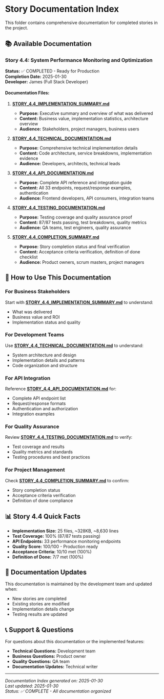 # Story Documentation Index

This folder contains comprehensive documentation for completed stories in the project.

## 📚 Available Documentation

### Story 4.4: System Performance Monitoring and Optimization
**Status:** ✅ COMPLETED - Ready for Production  
**Completion Date:** 2025-01-30  
**Developer:** James (Full Stack Developer)  

#### Documentation Files:

1. **[STORY_4.4_IMPLEMENTATION_SUMMARY.md](./STORY_4.4_IMPLEMENTATION_SUMMARY.md)**
   - **Purpose:** Executive summary and overview of what was delivered
   - **Content:** Business value, implementation statistics, architecture overview
   - **Audience:** Stakeholders, project managers, business users

2. **[STORY_4.4_TECHNICAL_DOCUMENTATION.md](./STORY_4.4_TECHNICAL_DOCUMENTATION.md)**
   - **Purpose:** Comprehensive technical implementation details
   - **Content:** Code architecture, service breakdowns, implementation evidence
   - **Audience:** Developers, architects, technical leads

3. **[STORY_4.4_API_DOCUMENTATION.md](./STORY_4.4_API_DOCUMENTATION.md)**
   - **Purpose:** Complete API reference and integration guide
   - **Content:** All 33 endpoints, request/response examples, authentication
   - **Audience:** Frontend developers, API consumers, integration teams

4. **[STORY_4.4_TESTING_DOCUMENTATION.md](./STORY_4.4_TESTING_DOCUMENTATION.md)**
   - **Purpose:** Testing coverage and quality assurance proof
   - **Content:** 87/87 tests passing, test breakdowns, quality metrics
   - **Audience:** QA teams, test engineers, quality assurance

5. **[STORY_4.4_COMPLETION_SUMMARY.md](./STORY_4.4_COMPLETION_SUMMARY.md)**
   - **Purpose:** Story completion status and final verification
   - **Content:** Acceptance criteria verification, definition of done checklist
   - **Audience:** Product owners, scrum masters, project managers

## 🎯 How to Use This Documentation

### For Business Stakeholders
Start with **[STORY_4.4_IMPLEMENTATION_SUMMARY.md](./STORY_4.4_IMPLEMENTATION_SUMMARY.md)** to understand:
- What was delivered
- Business value and ROI
- Implementation status and quality

### For Development Teams
Use **[STORY_4.4_TECHNICAL_DOCUMENTATION.md](./STORY_4.4_TECHNICAL_DOCUMENTATION.md)** to understand:
- System architecture and design
- Implementation details and patterns
- Code organization and structure

### For API Integration
Reference **[STORY_4.4_API_DOCUMENTATION.md](./STORY_4.4_API_DOCUMENTATION.md)** for:
- Complete API endpoint list
- Request/response formats
- Authentication and authorization
- Integration examples

### For Quality Assurance
Review **[STORY_4.4_TESTING_DOCUMENTATION.md](./STORY_4.4_TESTING_DOCUMENTATION.md)** to verify:
- Test coverage and results
- Quality metrics and standards
- Testing procedures and best practices

### For Project Management
Check **[STORY_4.4_COMPLETION_SUMMARY.md](./STORY_4.4_COMPLETION_SUMMARY.md)** to confirm:
- Story completion status
- Acceptance criteria verification
- Definition of done compliance

## 📊 Story 4.4 Quick Facts

- **Implementation Size:** 25 files, ~328KB, ~8,630 lines
- **Test Coverage:** 100% (87/87 tests passing)
- **API Endpoints:** 33 performance monitoring endpoints
- **Quality Score:** 100/100 - Production ready
- **Acceptance Criteria:** 10/10 met (100%)
- **Definition of Done:** 7/7 met (100%)

## 🔄 Documentation Updates

This documentation is maintained by the development team and updated when:
- New stories are completed
- Existing stories are modified
- Implementation details change
- Testing results are updated

## 📞 Support & Questions

For questions about this documentation or the implemented features:
- **Technical Questions:** Development team
- **Business Questions:** Product owner
- **Quality Questions:** QA team
- **Documentation Updates:** Technical writer

---

*Documentation Index generated on: 2025-01-30*  
*Last updated: 2025-01-30*  
*Status: ✅ COMPLETE - All documentation organized*
